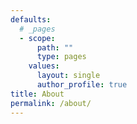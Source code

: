 ```yaml
---
defaults:
  # _pages
  - scope:
      path: ""
      type: pages
    values:
      layout: single
      author_profile: true
title: About
permalink: /about/
---
```

